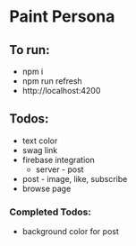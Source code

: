 # Paint Persona

## To run:
* npm i
* npm run refresh
* http://localhost:4200

## Todos:
* text color
* swag link
* firebase integration
  * server - post
* post - image, like, subscribe
* browse page

### Completed Todos:
* background color for post
